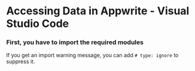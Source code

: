 # Accessing Data in Appwrite - Visual Studio Code

### First, you have to import the required modules

If you get an import warning message, you can add `# type: ignore` to suppress it.

